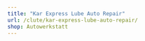 ```yaml
---
title: "Kar Express Lube Auto Repair"
url: /clute/kar-express-lube-auto-repair/
shop: Autowerkstatt
---
```

